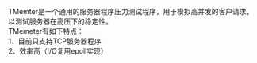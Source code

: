 TMemter是一个通用的服务器程序压力测试程序，用于模拟高并发的客户请求，以测试服务器在高压下的稳定性。<br/>
TMemeter有如下特点：<br/>
1、目前只支持TCP服务器程序<br/>
2、效率高（I/O复用epoll实现）<br/>
